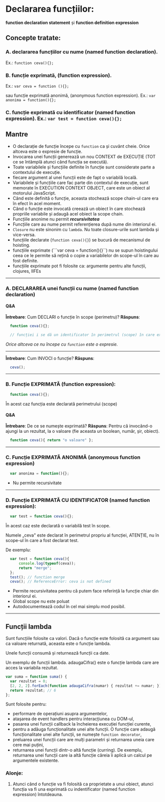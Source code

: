 # Declararea funcțiilor:
**function declaration statement** și **function definition expression**

## Concepte tratate:

### A. declararea funcțiilor cu nume (named function declaration).
Ex.: ```function ceva(){};```

### B. funcție exprimată, (function expression).
Ex.: ```var ceva = function (){};```

sau funcție exprimată anonimă, (anonymous function expression).
Ex.: ```var anonima = function(){};```

### C. funcție exprimată cu identificator (named function expression). Ex.: ```var test = function ceva(){};```

## Mantre
- O declarație de funcție începe cu `function` ca și cuvânt cheie. Orice altceva este o expresie de funcție.
- Invocarea unei funcții generează un nou CONTEXT de EXECUȚIE (TOT ce se întâmplă atunci când funcția se execută).
- Toate variabilele și funcțiile definite în funcție sunt considerate parte a contextului de execuție.
- fiecare argument al unei funcții este de fapt o variabilă locală.
- Variabilele și funcțiile care fac parte din contextul de execuție, sunt memorate în EXECUTION CONTEXT OBJECT, care este un obiect al motorului JavaScript.
- Când este definită o funcție, aceasta stochează scope chain-ul care era în efect în acel moment.
- Când o funcție este invocată creează un obiect în care stochează propriile variabile și adaugă acel obiect la scope chain.
- Funcțiile anonime nu permit ***recursivitatea***
- Funcțiile care au nume permit referențierea după nume din interiorul ei.
- `Closure` nu este sinonim cu `lambda`. Nu toate closure-urile sunt lambda și vice-versa.
- funcțiile declarate (```function ceva(){}```) se bucură de mecanismul de hoisting.
- funcțiile exprimate (```var ceva = function(){}``) nu se supun hoistingului ceea ce le permite să rețină o copie a variabilelor dn scope-ul în care au fost definite.
- funcțiile exprimate pot fi folosite ca: argumente pentru alte funcții, clojures, IIFEs

--------------------------------------------------------------------------------

### A. DECLARAREA unei funcții cu nume (named function declaration)

#### Q&A

**Întrebare**: Cum DECLARI o funcție în scope (perimetru)?
**Răspuns**:

```js
  function ceva(){};

  // funcției i se dă un identificator în perimetrul (scope) în care există, cu numele ceva
```
*Orice altceva ce nu începe cu ```function``` este o expresie.*

--------------------------------------------------------------------------------

**Întrebare**: Cum INVOCI o funcție?
**Răspuns**:

```js
  ceva();
```
--------------------------------------------------------------------------------

### B. Funcție EXPRIMATĂ (function expression):

```js
  function ceva(){};
```
În acest caz funcția este declarată perimetrului (scope)

#### Q&A
**Întrebare**: De ce se numește exprimată?
**Răspuns**: Pentru că invocând-o ajungi la un rezultat, la o valoare (fie aceasta un boolean, număr, șir, obiect).

```js
  function ceva(){ return "o valoare" };
```
--------------------------------------------------------------------------------

### C. Funcție EXPRIMATĂ ANONIMĂ (anonymous function expression)

```js
  var anonima = function(){};
```

- Nu permite recursivitate

--------------------------------------------------------------------------------

### D. Funcție EXPRIMATĂ CU IDENTIFICATOR (named function expression):

```js
  var test = function ceva(){};
```

În acest caz este declarată o variabilă test în scope.

Numele „ceva" este declarat în perimetrul propriu al funcției, ATENȚIE, nu în scope-ul în care a fost declarat test.

De exemplu:

```js
  var test = function ceva(){
      console.log(typeof(ceva));
      return "merge";
  };
  test(); // function merge
  ceva(); // ReferenceError: ceva is not defined
```

- Permite recursivitatea pentru că putem face referință la funcție chiar din interiorul ei.
- Global scope nu este poluat
- Autodocumentează codul în cel mai simplu mod posibil.

--------------------------------------------------------------------------------

## Funcții lambda

Sunt funcțiile folosite ca valori.
Dacă o funcție este folosită ca argument sau ca valoare returnată, aceasta este o funcție lambda.

Unele funcții consumă și returnează funcții ca date.

Un exemplu de funcții lambda. adaugaCifra() este o funcție lambda care are acces la variabila rezultat.

```js
var suma = function suma() {
  var rezultat = 0;
  [2, 2, 2].forEach(function adaugaCifra(numar) { rezultat += numar; });
  return rezultat; // 6
};
```

Sunt folosite pentru:
- performare de operațiuni asupra argumentelor,
- atașarea de event handlers pentru interacțiunea cu DOM-ul,
- pasarea unei funcții callback la încheierea execuției funcției curente,
- pentru a adăuga funcționalitate unei alte funcții. O funcție care adaugă funcționalitate unei alte funcții, se numește `function decorator`,
- preluarea unei funcții care are mulți parametri și returnarea uneia care cere mai puțini,
- returnarea unei funcții dintr-o altă funcție (curring). De exemplu, returnarea unei funcții care ia altă funcție căreia îi aplică un calcul pe argumentele existente.

### Alonje:
1. Atunci când o funcție va fi folosită ca proprietate a unui obiect, atunci funcția va fi una exprimată cu indentificator (named function expression) întotdeauna.
